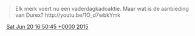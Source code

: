 > Elk merk voert nu een vaderdagkadoaktie\. Maar wat is de aanbieding van Durex? http://youtu\.be/1O\_d7wbkYmk

<img src="../../media/tweet.ico" width="12" /> [Sat Jun 20 16:50:45 +0000 2015](https://twitter.com/DromerDenker/status/612301573331529728)
